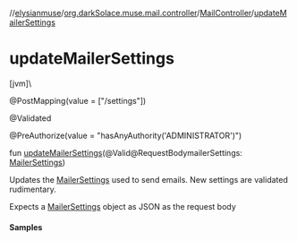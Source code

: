 //[elysianmuse](../../../index.md)/[org.darkSolace.muse.mail.controller](../index.md)/[MailController](index.md)/[updateMailerSettings](update-mailer-settings.md)

# updateMailerSettings

[jvm]\

@PostMapping(value = [&quot;/settings&quot;])

@Validated

@PreAuthorize(value = &quot;hasAnyAuthority('ADMINISTRATOR')&quot;)

fun [updateMailerSettings](update-mailer-settings.md)(@Valid@RequestBodymailerSettings: [MailerSettings](../../org.darkSolace.muse.mail.model/-mailer-settings/index.md))

Updates the [MailerSettings](../../org.darkSolace.muse.mail.model/-mailer-settings/index.md) used to send emails. New settings are validated rudimentary.

Expects a [MailerSettings](../../org.darkSolace.muse.mail.model/-mailer-settings/index.md) object as JSON as the request body

#### Samples
